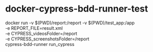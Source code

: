 # docker-cypress-bdd-runner-test

docker run -v $(PWD)/report:/report -v $(PWD)/test_app:/app \
	-e REPORT_FILE=result.xml \
	-e CYPRESS_videosFolder=/report \
	-e CYPRESS_screenshotsFolder=/report \
	cypress-bdd-runner run_cypress
